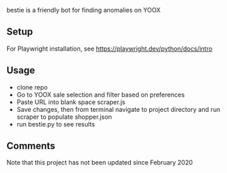 bestie is a friendly bot for finding anomalies on YOOX

## Setup
For Playwright installation, see https://playwright.dev/python/docs/intro

## Usage
- clone repo
- Go to YOOX sale selection and filter based on preferences
- Paste URL into blank space scraper.js
- Save changes, then from terminal navigate to project directory and run scraper to populate shopper.json 
- run bestie.py to see results

## Comments
Note that this project has not been updated since February 2020
